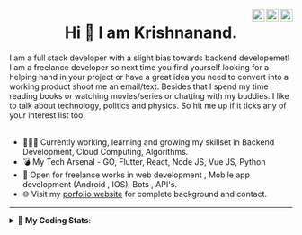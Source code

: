 <a href="https://twitter.com/krishnaincrypto" target="_blank" rel="nofollow"><img align="right" alt="Pratik's Twitter" width="22px" src="https://cdn.jsdelivr.net/npm/simple-icons@v3/icons/twitter.svg" /></a><a href="https://www.linkedin.com/in/incrypt0" target="_blank" rel="nofollow"><img align="right" alt="Pratik's Linkdein" width="22px" src="https://cdn.jsdelivr.net/npm/simple-icons@v3/icons/linkedin.svg" /></a><a href="https://www.instagram.com/incrypt0" target="_blank" rel="nofollow"><img align="right" alt="Pratik's Insta" width="22px" src="https://cdn.jsdelivr.net/npm/simple-icons@v3/icons/instagram.svg" /></a>

<center><h1> Hi 👋 I am Krishnanand. </h1></center>
 I am a full stack developer with a slight bias towards backend developemet! I am a freelance developer so next time you find yourself looking for a helping hand in your project or have a great idea you need to convert into a working product shoot me an email/text. Besides that I spend my time reading books or watching movies/series or chatting with my buddies. I like to talk about technology, politics and physics. So hit me up if it ticks any of your interest list too.
 <br /> 
 <br /> 

 
- 👨🏽‍💻 Currently working, learning and growing my skillset in Backend Development, Cloud Computing, Algorithms.
- 💣 My Tech Arsenal - GO, Flutter, React, Node JS, Vue JS, Python
- 🤝 Open for freelance works in web development , Mobile app development (Android , IOS), Bots , API's.
- 🌐 Visit my [porfolio website](https://incrypt0.github.io/) for complete background and contact.


---


<details> 
 <summary>🤖 <b>My Coding Stats</b>: </summary>
<br>

<!--START_SECTION:waka-->
**I'm an Early 🐤** 

```text
🌞 Morning    107 commits    █████░░░░░░░░░░░░░░░░░░░░   19.96% 
🌆 Daytime    207 commits    █████████░░░░░░░░░░░░░░░░   38.62% 
🌃 Evening    210 commits    █████████░░░░░░░░░░░░░░░░   39.18% 
🌙 Night      12 commits     ░░░░░░░░░░░░░░░░░░░░░░░░░   2.24%

```
📅 **I'm Most Productive on Wednesday** 

```text
Monday       67 commits     ███░░░░░░░░░░░░░░░░░░░░░░   12.5% 
Tuesday      63 commits     ███░░░░░░░░░░░░░░░░░░░░░░   11.75% 
Wednesday    96 commits     ████░░░░░░░░░░░░░░░░░░░░░   17.91% 
Thursday     72 commits     ███░░░░░░░░░░░░░░░░░░░░░░   13.43% 
Friday       91 commits     ████░░░░░░░░░░░░░░░░░░░░░   16.98% 
Saturday     71 commits     ███░░░░░░░░░░░░░░░░░░░░░░   13.25% 
Sunday       76 commits     ███░░░░░░░░░░░░░░░░░░░░░░   14.18%

```


📊 **This Week I Spent My Time On** 

```text
💬 Programming Languages: 
Dart                     19 hrs 53 mins      █████████████████░░░░░░░░   69.57% 
HTML                     5 hrs 41 mins       █████░░░░░░░░░░░░░░░░░░░░   19.9% 
CSS                      1 hr 15 mins        █░░░░░░░░░░░░░░░░░░░░░░░░   4.38% 
YAML                     50 mins             ░░░░░░░░░░░░░░░░░░░░░░░░░   2.96% 
JSON                     16 mins             ░░░░░░░░░░░░░░░░░░░░░░░░░   0.95%

💻 Operating System: 
Linux                    28 hrs 35 mins      █████████████████████████   100.0%

```

**I Mostly Code in Dart** 

```text
Dart                     18 repos            ████████░░░░░░░░░░░░░░░░░   34.62% 
JavaScript               9 repos             ████░░░░░░░░░░░░░░░░░░░░░   17.31% 
Go                       7 repos             ███░░░░░░░░░░░░░░░░░░░░░░   13.46% 
HTML                     6 repos             ███░░░░░░░░░░░░░░░░░░░░░░   11.54% 
Vue                      5 repos             ██░░░░░░░░░░░░░░░░░░░░░░░   9.62%

```



<!--END_SECTION:waka-->

</details>


